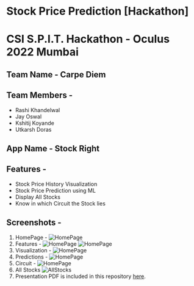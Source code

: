 # Stock Price Prediction [Hackathon]
# CSI S.P.I.T. Hackathon - Oculus 2022 Mumbai
## Team Name - **Carpe Diem**

## Team Members -
- Rashi Khandelwal
- Jay Oswal
- Kshitij Koyande
- Utkarsh Doras

## App Name - **Stock Right**

## Features -
- Stock Price History Visualization
- Stock Price Prediction using ML
- Display All Stocks
- Know in which Circuit the Stock lies

## Screenshots - 
1. HomePage -
![HomePage](https://github.com/jayoswal/Carpe-Diem-Stock-Price-Prediction-Hackathon/blob/main/Screenhots/homepage_1.jpg)
2.  Features -
![HomePage](https://github.com/jayoswal/Carpe-Diem-Stock-Price-Prediction-Hackathon/blob/main/Screenhots/Features_1.jpg)
![HomePage](https://github.com/jayoswal/Carpe-Diem-Stock-Price-Prediction-Hackathon/blob/main/Screenhots/Features_2.jpg)
3. Visualization -
![HomePage](https://github.com/jayoswal/Carpe-Diem-Stock-Price-Prediction-Hackathon/blob/main/Screenhots/visualization_1.jpg)
4. Predictions -
![HomePage](https://github.com/jayoswal/Carpe-Diem-Stock-Price-Prediction-Hackathon/blob/main/Screenhots/Predictions_1.jpg)
5. Circuit -
![HomePage](https://github.com/jayoswal/Carpe-Diem-Stock-Price-Prediction-Hackathon/blob/main/Screenhots/circuit_1.jpg)
6. All Stocks
![AllStocks](https://github.com/jayoswal/Carpe-Diem-Stock-Price-Prediction-Hackathon/blob/main/Screenhots/all_stocks.jpeg)
8. Presentation PDF is included in this repository [here](https://github.com/jayoswal/Carpe-Diem-Stock-Price-Prediction-Hackathon/blob/main/Stock%20Price%20Prediction%20PPT.pdf).
